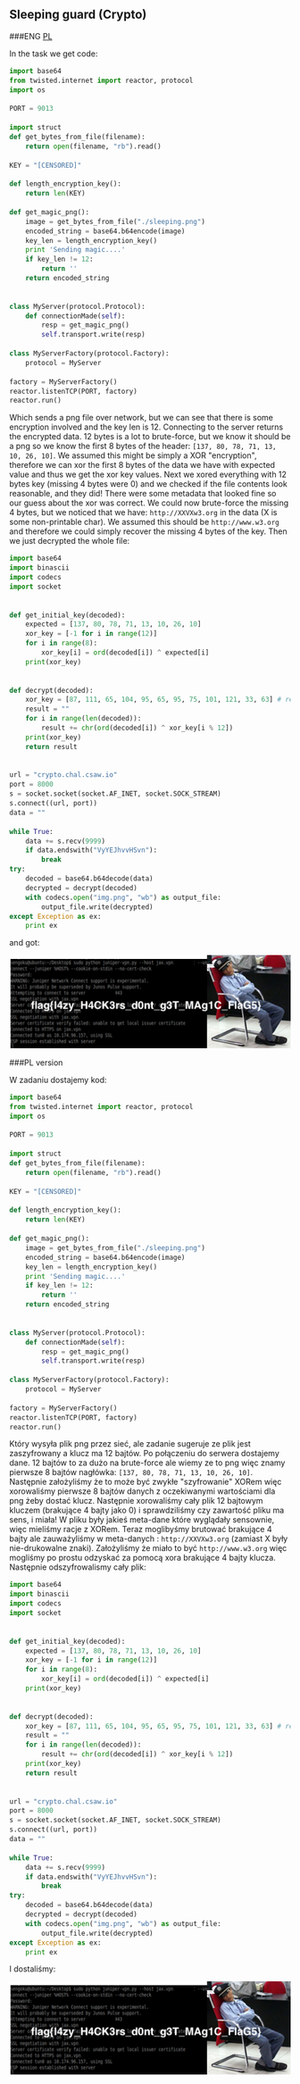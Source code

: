 ## Sleeping guard (Crypto)

###ENG
[PL](#pl-version)

In the task we get code:

```python
import base64
from twisted.internet import reactor, protocol
import os

PORT = 9013

import struct
def get_bytes_from_file(filename):  
    return open(filename, "rb").read()  
    
KEY = "[CENSORED]"

def length_encryption_key():
    return len(KEY)

def get_magic_png():
    image = get_bytes_from_file("./sleeping.png")
    encoded_string = base64.b64encode(image)
    key_len = length_encryption_key()
    print 'Sending magic....'
    if key_len != 12:
        return ''
    return encoded_string 
    

class MyServer(protocol.Protocol):
    def connectionMade(self):
        resp = get_magic_png()
        self.transport.write(resp)

class MyServerFactory(protocol.Factory):
    protocol = MyServer

factory = MyServerFactory()
reactor.listenTCP(PORT, factory)
reactor.run()
```

Which sends a png file over network, but we can see that there is some encryption involved and the key len is 12.
Connecting to the server returns the encrypted data.
12 bytes is a lot to brute-force, but we know it should be a png so we know the first 8 bytes of the header: `[137, 80, 78, 71, 13, 10, 26, 10]`.
We assumed this might be simply a XOR "encryption", therefore we can xor the first 8 bytes of the data we have with expected value and thus we get the xor key values.
Next we xored everything with 12 bytes key (missing 4 bytes were 0) and we checked if the file contents look reasonable, and they did!
There were some metadata that looked fine so our guess about the xor was correct.
We could now brute-force the missing 4 bytes, but we noticed that we have: `http://XXVXw3.org` in the data (X is some non-printable char).
We assumed this should be `http://www.w3.org` and therefore we could simply recover the missing 4 bytes of the key.
Then we just decrypted the whole file:

```python
import base64
import binascii
import codecs
import socket


def get_initial_key(decoded):
    expected = [137, 80, 78, 71, 13, 10, 26, 10]
    xor_key = [-1 for i in range(12)]
    for i in range(8):
        xor_key[i] = ord(decoded[i]) ^ expected[i]
    print(xor_key)


def decrypt(decoded):
    xor_key = [87, 111, 65, 104, 95, 65, 95, 75, 101, 121, 33, 63] # recovered key
    result = ""
    for i in range(len(decoded)):
        result += chr(ord(decoded[i]) ^ xor_key[i % 12])
    print(xor_key)
    return result


url = "crypto.chal.csaw.io"
port = 8000
s = socket.socket(socket.AF_INET, socket.SOCK_STREAM)
s.connect((url, port))
data = ""

while True:
    data += s.recv(9999)
    if data.endswith("VyYEJhvvHSvn"):
        break
try:
    decoded = base64.b64decode(data)
    decrypted = decrypt(decoded)
    with codecs.open("img.png", "wb") as output_file:
        output_file.write(decrypted)
except Exception as ex:
    print ex
```

and got:

![](./img.png)


###PL version

W zadaniu dostajemy kod:

```python
import base64
from twisted.internet import reactor, protocol
import os

PORT = 9013

import struct
def get_bytes_from_file(filename):  
    return open(filename, "rb").read()  
    
KEY = "[CENSORED]"

def length_encryption_key():
    return len(KEY)

def get_magic_png():
    image = get_bytes_from_file("./sleeping.png")
    encoded_string = base64.b64encode(image)
    key_len = length_encryption_key()
    print 'Sending magic....'
    if key_len != 12:
        return ''
    return encoded_string 
    

class MyServer(protocol.Protocol):
    def connectionMade(self):
        resp = get_magic_png()
        self.transport.write(resp)

class MyServerFactory(protocol.Factory):
    protocol = MyServer

factory = MyServerFactory()
reactor.listenTCP(PORT, factory)
reactor.run()
```

Który wysyła plik png przez sieć, ale zadanie sugeruje ze plik jest zaszyfrowany a klucz ma 12 bajtów.
Po połączeniu do serwera dostajemy dane.
12 bajtów to za dużo na brute-force ale wiemy ze to png więc znamy pierwsze 8 bajtów nagłówka: `[137, 80, 78, 71, 13, 10, 26, 10]`.
Następnie założyliśmy że to może być zwykłe "szyfrowanie" XORem więc xorowaliśmy pierwsze 8 bajtów danych z oczekiwanymi wartościami dla png żeby dostać klucz.
Następnie xorowaliśmy cały plik 12 bajtowym kluczem (brakujące 4 bajty jako 0) i sprawdziliśmy czy zawartość pliku ma sens, i miała!
W pliku były jakieś meta-dane które wyglądały sensownie, więc mieliśmy racje z XORem.
Teraz moglibyśmy brutować brakujące 4 bajty ale zauważyliśmy w meta-danych : `http://XXVXw3.org` (zamiast X były nie-drukowalne znaki).
Założyliśmy że miało to być `http://www.w3.org` więc mogliśmy po prostu odzyskać za pomocą xora brakujące 4 bajty klucza.
Następnie odszyfrowalismy cały plik:

```python
import base64
import binascii
import codecs
import socket


def get_initial_key(decoded):
    expected = [137, 80, 78, 71, 13, 10, 26, 10]
    xor_key = [-1 for i in range(12)]
    for i in range(8):
        xor_key[i] = ord(decoded[i]) ^ expected[i]
    print(xor_key)


def decrypt(decoded):
    xor_key = [87, 111, 65, 104, 95, 65, 95, 75, 101, 121, 33, 63] # recovered key
    result = ""
    for i in range(len(decoded)):
        result += chr(ord(decoded[i]) ^ xor_key[i % 12])
    print(xor_key)
    return result


url = "crypto.chal.csaw.io"
port = 8000
s = socket.socket(socket.AF_INET, socket.SOCK_STREAM)
s.connect((url, port))
data = ""

while True:
    data += s.recv(9999)
    if data.endswith("VyYEJhvvHSvn"):
        break
try:
    decoded = base64.b64decode(data)
    decrypted = decrypt(decoded)
    with codecs.open("img.png", "wb") as output_file:
        output_file.write(decrypted)
except Exception as ex:
    print ex
```

I dostaliśmy:

![](./img.png)